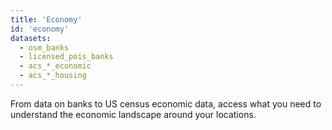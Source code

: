 ```yaml
---
title: 'Economy'
id: 'economy'
datasets:
  - osm_banks
  - licensed_pois_banks
  - acs_*_economic
  - acs_*_housing
---
```


From data on banks to US census economic data, access what you need to understand the economic landscape around your locations.
